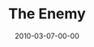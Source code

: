 ---
layout: message
category: message
series: "Free"
title: "The Enemy"
date: 2010-03-07-00-00
message_id: 607
audio: "http://s3.amazonaws.com/crossroads-media/messages/audio/Free3.mp3"
audio-duration: "31:04"
description: "Brian Tome talks about how the enemy plots to steal freedom from us."
video: "http://s3.amazonaws.com/crossroads-media/messages/video/Free3.mp4"
video-duration: "36:31"
yt-embed-url: "//www.youtube.com/embed/NQXos2K9-t8"
video-image: "http://s3.amazonaws.com/crossroads-media/images/Free3-still.jpg"
program: "http://s3.amazonaws.com/crossroads-media/documents/03_06-07_10Program.pdf"
tag: 
 - satan
 - devil
 - enemy
 - tome
 - strongholds
explicit: false
---